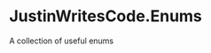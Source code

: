 <!--
 README.md
 
   Created: 2022-10-30-06:28:44
   Modified: 2022-10-30-06:28:55
 
   Author: Justin Chase <justin@justinwritescode.com>
   
   Copyright © 2022 Justin Chase, All Rights Reserved
      License: MIT (https://opensource.org/licenses/MIT)
-->

# JustinWritesCode.Enums

A collection of useful enums
